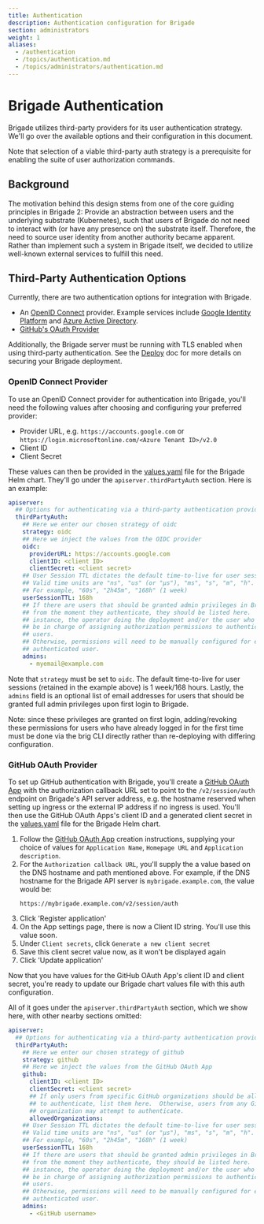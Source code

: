 ```yaml
---
title: Authentication
description: Authentication configuration for Brigade
section: administrators
weight: 1
aliases:
  - /authentication
  - /topics/authentication.md
  - /topics/administrators/authentication.md
---
```


# Brigade Authentication

Brigade utilizes third-party providers for its user authentication strategy.
We'll go over the available options and their configuration in this document.

Note that selection of a viable third-party auth strategy is a prerequisite for
enabling the suite of user authorization commands.
## Background

The motivation behind this design stems from one of the core guiding principles
in Brigade 2: Provide an abstraction between users and the underlying substrate
(Kubernetes), such that users of Brigade do not need to interact with (or have
any presence on) the substrate itself. Therefore, the need to source user
identity from another authority became apparent. Rather than implement such a
system in Brigade itself, we decided to utilize well-known external services
to fulfill this need.

## Third-Party Authentication Options

Currently, there are two authentication options for integration with Brigade.

  * An [OpenID Connect] provider. Example services include [Google
  Identity Platform] and [Azure Active Directory].
  * [GitHub's OAuth Provider]

Additionally, the Brigade server must be running with TLS enabled when using
third-party authentication.  See the [Deploy] doc for more details on securing
your Brigade deployment.

[OpenID Connect]: https://openid.net/connect/
[Google Identity Platform]: https://cloud.google.com/identity-platform
[Azure Active Directory]: https://azure.microsoft.com/en-us/services/active-directory/
[GitHub's OAuth Provider]: https://docs.github.com/en/developers/apps/building-oauth-apps/authorizing-oauth-apps
[Deploy]: /topics/operator/deploy

### OpenID Connect Provider

To use an OpenID Connect provider for authentication into Brigade, you'll need
the following values after choosing and configuring your preferred provider:

  * Provider URL, e.g. `https://accounts.google.com` or
    `https://login.microsoftonline.com/<Azure Tenant ID>/v2.0`
  * Client ID
  * Client Secret

These values can then be provided in the [values.yaml] file for the Brigade
Helm chart. They'll go under the `apiserver.thirdPartyAuth` section.  Here is
an example:

```yaml
apiserver:
  ## Options for authenticating via a third-party authentication provider.
  thirdPartyAuth:
    ## Here we enter our chosen strategy of oidc
    strategy: oidc
    ## Here we inject the values from the OIDC provider
    oidc:
      providerURL: https://accounts.google.com
      clientID: <client ID>
      clientSecret: <client secret>
    ## User Session TTL dictates the default time-to-live for user sessions.
    ## Valid time units are "ns", "us" (or "µs"), "ms", "s", "m", "h".
    ## For example, "60s", "2h45m", "168h" (1 week)
    userSessionTTL: 168h
    ## If there are users that should be granted admin privileges in Brigade
    ## from the moment they authenticate, they should be listed here.  For
    ## instance, the operator doing the deployment and/or the user who will
    ## be in charge of assigning authorization permissions to authenticated
    ## users.
    ## Otherwise, permissions will need to be manually configured for each
    ## authenticated user.
    admins:
      - myemail@example.com
```

Note that `strategy` must be set to `oidc`. The default time-to-live for user
sessions (retained in the example above) is 1 week/168 hours. Lastly, the
`admins` field is an optional list of email addresses for users that should
be granted full admin privileges upon first login to Brigade.

Note: since these privileges are granted on first login, adding/revoking these
permissions for users who have already logged in for the first time must be
done via the brig CLI directly rather than re-deploying with differing
configuration.

[values.yaml]: https://github.com/brigadecore/brigade/blob/main/charts/brigade/values.yaml

### GitHub OAuth Provider

To set up GitHub authentication with Brigade, you'll create a [GitHub OAuth
App] with the authorization callback URL set to point to the
`/v2/session/auth` endpoint on Brigade's API server address, e.g. the hostname
reserved when setting up ingress or the external IP address if no ingress is
used.  You'll then use the GitHub OAuth Apps's client ID and a generated client
secret in the [values.yaml] file for the Brigade Helm chart.

  1. Follow the [GitHub OAuth App] creation instructions, supplying your choice
    of values for `Application Name`, `Homepage URL` and `Application description`.
  1. For the `Authorization callback URL`, you'll supply the a value based
    on the DNS hostname and path mentioned above.  For example, if the DNS
    hostname for the Brigade API server is `mybrigade.example.com`, the value
    would be:
      ```
      https://mybrigade.example.com/v2/session/auth
      ```
  1. Click 'Register application'
  1. On the App settings page, there is now a Client ID string. You'll use this
    value soon.
  1. Under `Client secrets`, click `Generate a new client secret`
  1. Save this client secret value now, as it won't be displayed again
  1. Click 'Update application'

Now that you have values for the GitHub OAuth App's client ID and client
secret, you're ready to update our Brigade chart values file with this auth
configuration.

All of it goes under the `apiserver.thirdPartyAuth` section, which we show
here, with other nearby sections omitted:

```yaml
apiserver:
  ## Options for authenticating via a third-party authentication provider.
  thirdPartyAuth:
    ## Here we enter our chosen strategy of github
    strategy: github
    ## Here we inject the values from the GitHub OAuth App
    github:
      clientID: <client ID>
      clientSecret: <client secret>
      ## If only users from specific GitHub organizations should be allowed
      ## to authenticate, list them here.  Otherwise, users from any GitHub
      ## organization may attempt to authenticate.
      allowedOrganizations:
    ## User Session TTL dictates the default time-to-live for user sessions.
    ## Valid time units are "ns", "us" (or "µs"), "ms", "s", "m", "h".
    ## For example, "60s", "2h45m", "168h" (1 week)
    userSessionTTL: 168h
    ## If there are users that should be granted admin privileges in Brigade
    ## from the moment they authenticate, they should be listed here.  For
    ## instance, the operator doing the deployment and/or the user who will
    ## be in charge of assigning authorization permissions to authenticated
    ## users.
    ## Otherwise, permissions will need to be manually configured for each
    ## authenticated user.
    admins:
      - <GitHub username>
```


[GitHub OAuth App]: https://docs.github.com/en/developers/apps/creating-an-oauth-app
[Configuring Github Authentication]: /topics/operators/deploy#configuring-github-authentication
